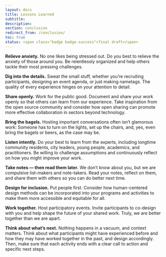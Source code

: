```yaml
---
layout: docs
title: Lessons Learned
subtitle:
description:
section: conclusion
redirect_from: /conclusion/
toc: true
status: <span class="badge badge-success">final draft</span>
---
```


**Relieve anxiety.** No one likes being stressed out. Do you best to relieve the anxiety of those around you. Be relentlessly organized and help others tackle their most pressing challenges.

**Dig into the details.** Sweat the small stuff, whether you’re recruiting participants, designing an event agenda, or just making nametags. The quality of every experience hinges on your attention to detail.  

**Share openly.** Work for the public good. Document and share your work openly so that others can learn from our experience. Take inspiration from the open source community and consider how open sharing can promote more effective collaboration in sectors beyond technology.  

**Bring the bagels.** Hosting important conversations often isn’t glamorous work: Someone has to turn on the lights, set up the chairs, and, yes, even bring the bagels or beers, as the case may be.

**Listen intently.** Do your best to learn from the experts, including longtime community residents, city leaders, young people, academics, and practitioners. Be willing to challenge assumptions and continuously reflect on how you might improve your work.

**Take notes — then read them later.** We don’t know about you, but we are compulsive list-makers and note-takers. Read your notes, reflect on them, and share them with others so you can do better next time.

**Design for inclusion.** Put people first. Consider how human-centered design methods can be incorporated into your programs and activities to make them more accessible and equitable for all.

**Work together.** Host participatory events. Invite participants to co-design with you and help shape the future of your shared work. Truly, we are better together than we are apart.

**Think about what’s next.** Nothing happens in a vacuum, and context matters. Think about what participants might have experienced before and how they may have worked together in the past, and design accordingly. Then, make sure that each activity ends with a clear call to action and specific next steps.
